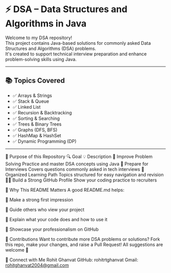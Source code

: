 # ⚡ DSA – Data Structures and Algorithms in Java

Welcome to my DSA repository!  
This project contains Java-based solutions for commonly asked Data Structures and Algorithms (DSA) problems.  
It's created to support technical interview preparation and enhance problem-solving skills using Java.

---

## 📚 Topics Covered

- ✅ Arrays & Strings
- ✅ Stack & Queue
- ✅ Linked List
- ✅ Recursion & Backtracking
- ✅ Sorting & Searching
- ✅ Trees & Binary Trees
- ✅ Graphs (DFS, BFS)
- ✅ HashMap & HashSet
- ✅ Dynamic Programming (DP)

---
🎯 Purpose of this Repository
🔍 Goal	💡 Description
🧠 Improve Problem Solving	Practice and master DSA concepts using Java
💼 Prepare for Interviews	Covers questions commonly asked in tech interviews
📘 Organized Learning Path	Topics structured for easy navigation and revision
👨‍💻 Build a Strong GitHub Profile	Show your coding practice to recruiters

📌 Why This README Matters
A good README.md helps:

👀 Make a strong first impression

🧭 Guide others who view your project

🧠 Explain what your code does and how to use it

💼 Showcase your professionalism on GitHub

🤝 Contributions
Want to contribute more DSA problems or solutions?
Fork this repo, make your changes, and raise a Pull Request!
All suggestions are welcome 🙌

📧 Connect with Me
Rohit Ghanvat
GitHub: rohitrtghanvat
Gmail: rohitghanvat2004@gmail.com


